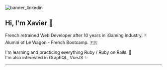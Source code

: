 ![banner_linkedin](https://media-exp1.licdn.com/dms/image/C5616AQEATorFDQUvug/profile-displaybackgroundimage-shrink_350_1400/0/1623081293664?e=1630540800&v=beta&t=0f6dL2oIy0-_qvtgpS8ck-CFBmUhSGXMRfl97qzs8E8)

## Hi, I'm Xavier :wave:

French retrained Web Developer after 10 years in iGaming industry. :black_joker: <br/>
Alumni of Le Wagon - French Bootcamp. :fr:

I'm learning and practicing everything Ruby / Ruby on Rails. :gem: <br/>
I'm also interested in GraphQL, VueJS :sparkles:

----
